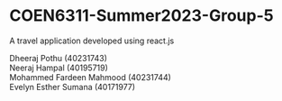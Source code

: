 # COEN6311-Summer2023-Group-5
A travel application developed using react.js

Dheeraj Pothu	 (40231743)  
Neeraj Hampal	(40195719)  
Mohammed Fardeen Mahmood	(40231744)  
Evelyn Esther Sumana	(40171977)  
